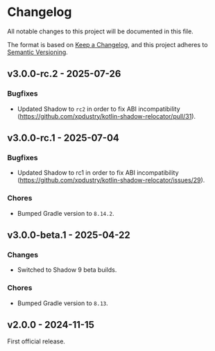 # Changelog

All notable changes to this project will be documented in this file.

The format is based on [Keep a Changelog](http://keepachangelog.com/),
and this project adheres to [Semantic Versioning](http://semver.org/).

## v3.0.0-rc.2 - 2025-07-26

### Bugfixes

- Updated Shadow to `rc2` in order to fix ABI incompatibility (https://github.com/xpdustry/kotlin-shadow-relocator/pull/31).

## v3.0.0-rc.1 - 2025-07-04

### Bugfixes

- Updated Shadow to rc1 in order to fix ABI incompatibility (https://github.com/xpdustry/kotlin-shadow-relocator/issues/29).

### Chores

- Bumped Gradle version to `8.14.2`.

## v3.0.0-beta.1 - 2025-04-22

### Changes

- Switched to Shadow 9 beta builds.

### Chores

- Bumped Gradle version to `8.13`.

## v2.0.0 - 2024-11-15

First official release.

